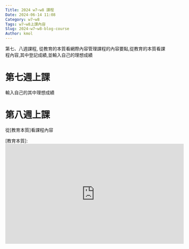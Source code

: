 ```yaml
---
Title: 2024 w7~w8 課程
Date: 2024-06-14 11:08
Category: w7~w8
Tags: w7~w8上課內容
Slug: 2024-w7~w8-blog-course
Author: kmol
---
```


第七、八週課程, 從教育的本質看網際內容管理課程的內容要點,從教育的本質看課程內容,其中登記成績,並輸入自己的理想成績

<!-- PELICAN_END_SUMMARY -->

# 第七週上課
輸入自己的其中理想成績

 # 第八週上課
 從[教育本質]看課程內容

[教育本質]: <iframe width="560" height="315" src="https://www.youtube.com/embed/zmKrkX8Z8UQ?si=GW0YhaUVSg94G8oc" title="YouTube video player" frameborder="0" allow="accelerometer; autoplay; clipboard-write; encrypted-media; gyroscope; picture-in-picture; web-share" referrerpolicy="strict-origin-when-cross-origin" allowfullscreen></iframe>